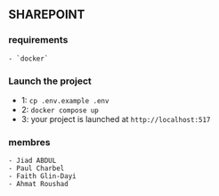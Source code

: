 ## SHAREPOINT

### requirements

    - `docker`

### Launch the project

- 1: `cp .env.example .env`
- 2: `docker compose up`
- 3: your project is launched at `http://localhost:517`

### membres

    - Jiad ABDUL
    - Paul Charbel
    - Faith Glin-Dayi
    - Ahmat Roushad
